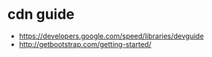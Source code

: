 # cdn guide

- https://developers.google.com/speed/libraries/devguide
- http://getbootstrap.com/getting-started/